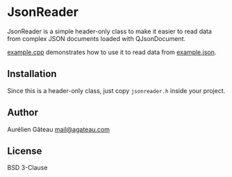 # JsonReader

JsonReader is a simple header-only class to make it easier to read data from
complex JSON documents loaded with QJsonDocument.

[example.cpp](example.cpp) demonstrates how to use it to read data from
[example.json](example.json).

## Installation

Since this is a header-only class, just copy `jsonreader.h` inside your
project.

## Author

Aurélien Gâteau <mail@agateau.com>

## License

BSD 3-Clause
